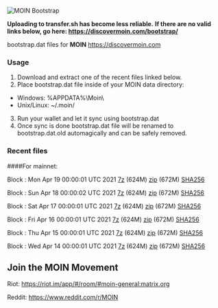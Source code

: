 ![MOIN Bootstrap](https://i.imgur.com/KjM1jMp.jpg)

**Uploading to transfer.sh has become less reliable.**
**If there are no valid links below, go here: https://discovermoin.com/bootstrap/**

bootstrap.dat files for **MOIN** https://discovermoin.com

### Usage

1. Download and extract one of the recent files linked below.
2. Place bootstrap.dat file inside of your MOIN data directory:
 - Windows: %APPDATA%\Moin\
 - Unix/Linux: ~/.moin/
3. Run your wallet and let it sync using bootstrap.dat
4. Once sync is done bootstrap.dat file will be renamed to bootstrap.dat.old automagically and can be safely removed.


### Recent files

####For mainnet:

Block : Mon Apr 19 00:00:01 UTC 2021 [7z](https://transfer.sh/ZdrVY/bootstrap.dat.20210419.7z) (624M) [zip](https://transfer.sh/YQMG5/bootstrap.dat.20210419.zip) (672M) [SHA256](https://transfer.sh/W74Ak/sha256.txt)

Block : Sun Apr 18 00:00:02 UTC 2021 [7z](https://transfer.sh/hXybp/bootstrap.dat.20210418.7z) (624M) [zip](https://transfer.sh/uYmI9/bootstrap.dat.20210418.zip) (672M) [SHA256](https://transfer.sh/11rYLm/sha256.txt)

Block : Sat Apr 17 00:00:01 UTC 2021 [7z](https://transfer.sh/14erkK/bootstrap.dat.20210417.7z) (624M) [zip](https://transfer.sh/rL9Mf/bootstrap.dat.20210417.zip) (672M) [SHA256](https://transfer.sh/vpl51/sha256.txt)

Block : Fri Apr 16 00:00:01 UTC 2021 [7z](https://transfer.sh/5huyo/bootstrap.dat.20210416.7z) (624M) [zip](https://transfer.sh/GRo7P/bootstrap.dat.20210416.zip) (672M) [SHA256](https://transfer.sh/7aY3k/sha256.txt)

Block : Thu Apr 15 00:00:01 UTC 2021 [7z](https://transfer.sh/z5eZf/bootstrap.dat.20210415.7z) (624M) [zip](https://transfer.sh/a0DSN/bootstrap.dat.20210415.zip) (672M) [SHA256](https://transfer.sh/VSA7B/sha256.txt)

Block : Wed Apr 14 00:00:01 UTC 2021 [7z](https://transfer.sh/YYn10/bootstrap.dat.20210414.7z) (624M) [zip](https://transfer.sh/nq8xI/bootstrap.dat.20210414.zip) (672M) [SHA256](https://transfer.sh/KmbDF/sha256.txt)

## Join the MOIN Movement

Riot: https://riot.im/app/#/room/#moin-general:matrix.org

Reddit: https://www.reddit.com/r/MOIN
